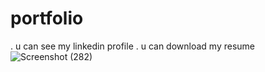 # portfolio
. u can see my linkedin profile
. u can download my resume
![Screenshot (282)](https://github.com/deep9508/portfolio/assets/112052287/034adba3-0901-4e6f-910b-388e3a0ea121)
